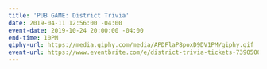 ```yaml
---
title: 'PUB GAME: District Trivia'
date: 2019-04-11 12:56:00 -04:00
event-date: 2019-10-24 20:00:00 -04:00
end-time: 10PM
giphy-url: https://media.giphy.com/media/APDFlaP8poxD9DV1PM/giphy.gif
event-url: https://www.eventbrite.com/e/district-trivia-tickets-73905006865
---
```



